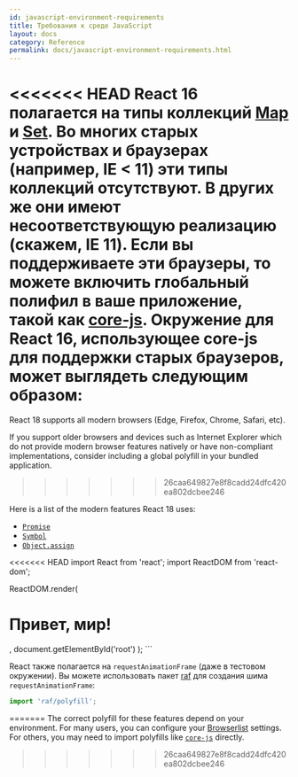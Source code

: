 ```yaml
---
id: javascript-environment-requirements
title: Требования к среде JavaScript
layout: docs
category: Reference
permalink: docs/javascript-environment-requirements.html
---
```


<<<<<<< HEAD
React 16 полагается на типы коллекций [Map](https://developer.mozilla.org/ru/docs/Web/JavaScript/Reference/Global_Objects/Map) и [Set](https://developer.mozilla.org/ru/docs/Web/JavaScript/Reference/Global_Objects/Set). Во многих старых устройствах и браузерах (например, IE < 11) эти типы коллекций отсутствуют. В других же они имеют несоответствующую реализацию (скажем, IE 11). Если вы поддерживаете эти браузеры, то можете включить глобальный полифил в ваше приложение, такой как [core-js](https://github.com/zloirock/core-js).
Окружение для React 16, использующее core-js для поддержки старых браузеров, может выглядеть следующим образом:
=======
React 18 supports all modern browsers (Edge, Firefox, Chrome, Safari, etc).

If you support older browsers and devices such as Internet Explorer which do not provide modern browser features natively or have non-compliant implementations, consider including a global polyfill in your bundled application.
>>>>>>> 26caa649827e8f8cadd24dfc420ea802dcbee246

Here is a list of the modern features React 18 uses:
- [`Promise`](https://developer.mozilla.org/en-US/docs/Web/JavaScript/Reference/Global_Objects/Promise)
- [`Symbol`](https://developer.mozilla.org/en-US/docs/Web/JavaScript/Reference/Global_Objects/Symbol)
- [`Object.assign`](https://developer.mozilla.org/en-US/docs/Web/JavaScript/Reference/Global_Objects/Object/assign)

<<<<<<< HEAD
import React from 'react';
import ReactDOM from 'react-dom';

ReactDOM.render(
  <h1>Привет, мир!</h1>,
  document.getElementById('root')
);
```

React также полагается на `requestAnimationFrame` (даже в тестовом окружении).
Вы можете использовать пакет [raf](https://www.npmjs.com/package/raf) для создания шима `requestAnimationFrame`:

```js
import 'raf/polyfill';
```
=======
The correct polyfill for these features depend on your environment. For many users, you can configure your [Browserlist](https://github.com/browserslist/browserslist) settings. For others, you may need to import polyfills like [`core-js`](https://github.com/zloirock/core-js) directly.
>>>>>>> 26caa649827e8f8cadd24dfc420ea802dcbee246
